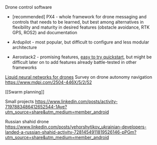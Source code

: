 Drone control software
* [recommended] PX4 - whole framework for drone messaging and controls that needs to be learned, but best among alternatives in flexibility and maturity in desired features (obstacle avoidance, RTK GPS, ROS2) and documentation

* Ardupilot - most popular, but difficult to configure and less modular architecture

* Aerostack2 - promising features, [easy to try quickstart](https://aerostack2.github.io/_02_examples/gazebo/project_gazebo/index.html), but might be difficult later on to add features already battle-tested in other frameworks

[Liquid neural networks for drones](https://spectrum.ieee.org/liquid-neural-networks)
Survey on drone autonomy navigation
https://www.mdpi.com/2504-446X/5/2/52

[[Swarm planning]]

Small projects
https://www.linkedin.com/posts/activity-7197883486412652544-1Aye?utm_source=share&utm_medium=member_android

Russian shahid drone
https://www.linkedin.com/posts/yehorshytikov_ukrainian-developers-landed-a-russian-shahid-activity-7281454911819526146-pPGm?utm_source=share&utm_medium=member_android